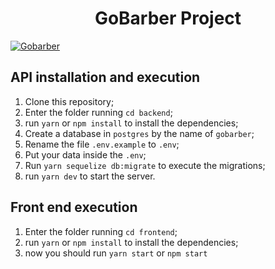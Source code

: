 <h1 align="center">
  GoBarber Project
</h1>

[![Gobarber](https://i.ibb.co/m46Nyg3/https-i-ytimg-com-vi-F5o-U5x-x8-Uk-maxresdefault.jpg)](https://www.youtube.com/watch?v=F5oU5x-x8Uk "Gobarber")

## API installation and execution

1. Clone this repository;
2. Enter the folder running `cd backend`;
3. run `yarn` or `npm install` to install the dependencies;
4. Create a database in `postgres` by the name of `gobarber`;
5. Rename the file `.env.example` to `.env`;
6. Put your data inside the `.env`;
7. Run `yarn sequelize db:migrate` to execute the migrations;
8. run `yarn dev` to start the server.

## Front end execution

1. Enter the folder running `cd frontend`;
2. run `yarn` or `npm install` to install the dependencies;
3. now you should run `yarn start` or `npm start`

